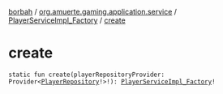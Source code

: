 [borbah](../../index.md) / [org.amuerte.gaming.application.service](../index.md) / [PlayerServiceImpl_Factory](index.md) / [create](./create.md)

# create

`static fun create(playerRepositoryProvider: Provider<`[`PlayerRepository`](../../org.amuerte.gaming.domain/-player-repository/index.md)`!>!): `[`PlayerServiceImpl_Factory`](index.md)`!`